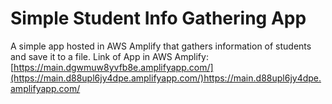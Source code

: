 # Simple Student Info Gathering App
A simple app hosted in AWS Amplify that gathers information of students and save it to a file.
Link of App in AWS Amplify: [https://main.dgwmuw8yvfb8e.amplifyapp.com/](https://main.d88upl6jy4dpe.amplifyapp.com/)https://main.d88upl6jy4dpe.amplifyapp.com/
